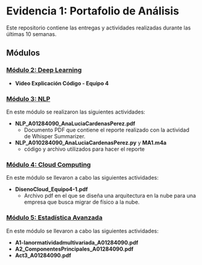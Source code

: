 # Evidencia 1: Portafolio de Análisis

Este repositorio contiene las entregas y actividades realizadas durante las últimas 10 semanas.

## Módulos

### [Módulo 2: Deep Learning](https://github.com/analucia2107/Evidencia1PortafolioAnalisis/tree/83fdd953e1a8ac5594da511d3f56b9460ab45018/Modulo%202)

- **Video Explicación Código - Equipo 4**

### [Módulo 3: NLP](https://github.com/analucia2107/Evidencia1PortafolioAnalisis/tree/83fdd953e1a8ac5594da511d3f56b9460ab45018/Modulo%203)

En este módulo se realizaron las siguientes actividades:

- **NLP_A01284090_AnaLuciaCardenasPerez.pdf**
  - Documento PDF que contiene el reporte realizado con la actividad de Whisper Summarizer.
- **NLP_A010284090_AnaLuciaCardenasPerez.py** y **MA1.m4a**
  - código y archivo utilizados para hacer el reporte

### [Módulo 4: Cloud Computing](https://github.com/analucia2107/Evidencia1PortafolioAnalisis/tree/ebe91aac5582e27e0559e7ca92be3eb47f8a9f90/Modulo%204)

En este módulo se llevaron a cabo las siguientes actividades:
- **DisenoCloud_Equipo4-1.pdf**
  - Archivo pdf en el que se diseña una arquitectura en la nube para una empresa que busca migrar de físico a la nube.

### [Módulo 5: Estadística Avanzada](https://github.com/analucia2107/Evidencia1PortafolioAnalisis/tree/ebe91aac5582e27e0559e7ca92be3eb47f8a9f90/Modulo%205)

En este módulo se llevaron a cabo las siguientes actividades:
- **A1-lanormatividadmultivariada_A01284090.pdf** 
- **A2_ComponentesPrincipales_A01284090.pdf**
- **Act3_A01284090.pdf**

